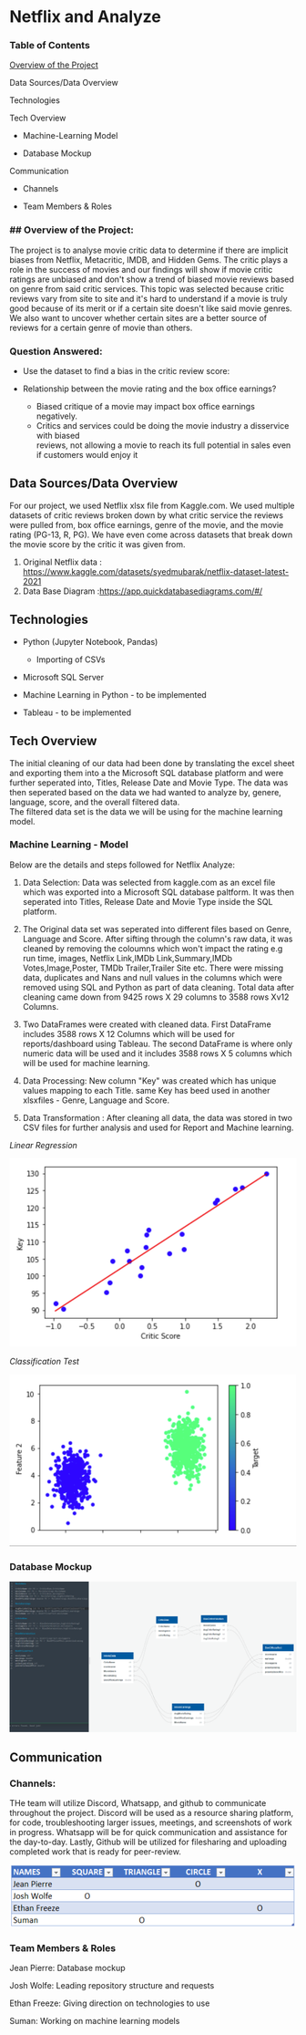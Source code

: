 # Netflix and Analyze

### Table of Contents 

<a href="#overview">Overview of the Project</a>

Data Sources/Data Overview

Technologies

Tech Overview

   * Machine-Learning Model

   * Database Mockup

Communication

* Channels

* Team Members & Roles


<h3 id="overview">## Overview of the Project:</h3>
The project is to analyse movie critic data to determine if there are implicit biases from Netflix, Metacritic, IMDB, and Hidden Gems. The critic plays a role in the success of movies and our findings will show if movie critic ratings are unbiased and don't show a trend of 
biased movie reviews based on genre from said critic services. This topic was selected because critic reviews vary from site to site and it's hard to understand if a movie is truly good because of its merit or if a certain site doesn't like said movie genres. We also want to uncover whether certain sites are a better source of reviews for a certain genre of movie than others. 

### Question Answered:
* Use the dataset to find a bias in the critic review score:

* Relationship between the movie rating and the box office earnings?
    * Biased critique of a movie may impact box office earnings negatively.
    * Critics and services could be doing the movie industry a disservice with biased           
        reviews, not allowing a movie to reach its full potential in sales even if customers would enjoy it

## Data Sources/Data Overview
For our project, we used Netflix xlsx file  from Kaggle.com. We used multiple datasets of critic reviews broken down by what critic service the reviews were pulled from, box office earnings, genre of the movie, 
and the movie rating (PG-13, R, PG). We have even come across datasets that break down the movie score by the critic it was given from. 

1. Original Netflix data : https://www.kaggle.com/datasets/syedmubarak/netflix-dataset-latest-2021
2. Data Base Diagram :https://app.quickdatabasediagrams.com/#/



## Technologies

* Python (Jupyter Notebook, Pandas)
	* Importing of CSVs	

* Microsoft SQL Server

* Machine Learning in Python - to be implemented

* Tableau - to be implemented

## Tech Overview

The initial cleaning of our data had been done by translating the excel sheet and exporting them into a the Microsoft SQL database platform and were further seperated into, Titles, 
Release Date and Movie Type. The data was then seperated based on the data we had wanted to analyze by, genere, language, score, and the overall filtered data.  
The filtered data set is the data we will be using for the machine learning model. 

### Machine Learning - Model
Below are the details and steps followed for Netflix Analyze:

1. Data Selection: Data was selected from kaggle.com as an excel file which was exported into a Microsoft SQL database paltform. It was then seperated into Titles, Release Date and Movie Type inside the SQL platform. 
 
2. The Original data set was seperated into different files based on Genre, Language and Score. After sifting through the column's raw data, it was cleaned by removing the coloumns which won't impact the rating e.g run time, images, Netflix Link,IMDb Link,Summary,IMDb Votes,Image,Poster,
   TMDb Trailer,Trailer Site etc. There were missing data, duplicates and Nans and null values in the columns which were removed using SQL and Python as part of data cleaning. Total data after cleaning came down from 9425 rows X 29 columns to 3588 rows Xv12 Columns.
   
3. Two DataFrames were created with cleaned data. First DataFrame includes 3588 rows X 12 Columns which will be used for reports/dashboard using Tableau. The second DataFrame is where only numeric data will be used and it includes 3588 rows X 5 columns which will be used for machine learning.
   
4. Data Processing: New column "Key" was created which has unique values mapping to each Title. same Key has beed used in another xlsxfiles - Genre, Language and Score.

5. Data Transformation : After cleaning all data, the data was stored in two CSV files for further analysis and used for Report and Machine learning. 

*Linear Regression*
 
![ScatterPlotBestFIt.png](https://github.com/Cyber-Wolfe/Netflix_and_Analyze/blob/Netflix_Analyze_Dataframe/Resources/ScatterPlotBestFIt.png) 

*Classification Test*

![Classification.png](https://github.com/Cyber-Wolfe/Netflix_and_Analyze/blob/Netflix_Analyze_Dataframe/Resources/Classification.png) 
 

### Database Mockup

![dbdiagram.PNG](https://github.com/Cyber-Wolfe/Netflix_and_Analyze/blob/main/Resources/dbdiagram.PNG)


## Communication

### Channels:

THe team will utilize Discord, Whatsapp, and github to communicate throughout the project. Discord will be used as a resource sharing platform, for code, troubleshooting larger issues, meetings, and screenshots of work in progress. Whatsapp will be for quick communication and assistance for the day-to-day. Lastly, Github will be utilized for filesharing and uploading completed work that is ready for peer-review.

![Roles.png](https://github.com/Cyber-Wolfe/Netflix_and_Analyze/blob/main/Resources/Roles.PNG)

### Team Members & Roles 

Jean Pierre: Database mockup 

Josh Wolfe: Leading repository structure and requests

Ethan Freeze: Giving direction on technologies to use

Suman:  Working on machine learning models
